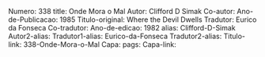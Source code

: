 Numero: 338
title: Onde Mora o Mal
Autor: Clifford D Simak
Co-autor: 
Ano-de-Publicacao: 1985
Titulo-original: Where the Devil Dwells
Tradutor: Eurico da Fonseca
Co-tradutor: 
Ano-de-edicao: 1982
alias: Clifford-D-Simak
Autor2-alias: 
Tradutor1-alias: Eurico-da-Fonseca
Tradutor2-alias: 
Titulo-link: 338-Onde-Mora-o-Mal
Capa: 
pags: 
Capa-link: 